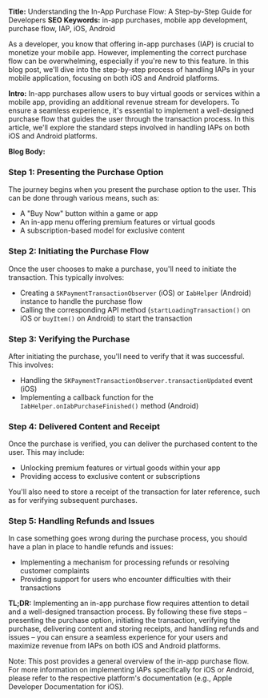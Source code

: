 **Title:** Understanding the In-App Purchase Flow: A Step-by-Step Guide for Developers
**SEO Keywords:** in-app purchases, mobile app development, purchase flow, IAP, iOS, Android

As a developer, you know that offering in-app purchases (IAP) is crucial to monetize your mobile app. However, implementing the correct purchase flow can be overwhelming, especially if you're new to this feature. In this blog post, we'll dive into the step-by-step process of handling IAPs in your mobile application, focusing on both iOS and Android platforms.

**Intro:**
In-app purchases allow users to buy virtual goods or services within a mobile app, providing an additional revenue stream for developers. To ensure a seamless experience, it's essential to implement a well-designed purchase flow that guides the user through the transaction process. In this article, we'll explore the standard steps involved in handling IAPs on both iOS and Android platforms.

**Blog Body:**
### Step 1: Presenting the Purchase Option
The journey begins when you present the purchase option to the user. This can be done through various means, such as:

* A "Buy Now" button within a game or app
* An in-app menu offering premium features or virtual goods
* A subscription-based model for exclusive content

### Step 2: Initiating the Purchase Flow
Once the user chooses to make a purchase, you'll need to initiate the transaction. This typically involves:

* Creating a `SKPaymentTransactionObserver` (iOS) or `IabHelper` (Android) instance to handle the purchase flow
* Calling the corresponding API method (`startLoadingTransaction()` on iOS or `buyItem()` on Android) to start the transaction

### Step 3: Verifying the Purchase
After initiating the purchase, you'll need to verify that it was successful. This involves:

* Handling the `SKPaymentTransactionObserver.transactionUpdated` event (iOS)
* Implementing a callback function for the `IabHelper.onIabPurchaseFinished()` method (Android)

### Step 4: Delivered Content and Receipt
Once the purchase is verified, you can deliver the purchased content to the user. This may include:

* Unlocking premium features or virtual goods within your app
* Providing access to exclusive content or subscriptions

You'll also need to store a receipt of the transaction for later reference, such as for verifying subsequent purchases.

### Step 5: Handling Refunds and Issues
In case something goes wrong during the purchase process, you should have a plan in place to handle refunds and issues:

* Implementing a mechanism for processing refunds or resolving customer complaints
* Providing support for users who encounter difficulties with their transactions

**TL;DR:**
Implementing an in-app purchase flow requires attention to detail and a well-designed transaction process. By following these five steps – presenting the purchase option, initiating the transaction, verifying the purchase, delivering content and storing receipts, and handling refunds and issues – you can ensure a seamless experience for your users and maximize revenue from IAPs on both iOS and Android platforms.

Note: This post provides a general overview of the in-app purchase flow. For more information on implementing IAPs specifically for iOS or Android, please refer to the respective platform's documentation (e.g., Apple Developer Documentation for iOS).
